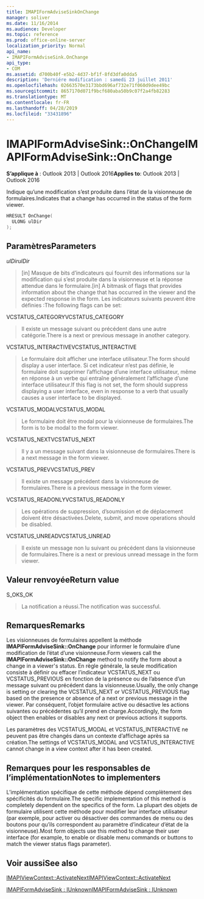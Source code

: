 ```yaml
---
title: IMAPIFormAdviseSinkOnChange
manager: soliver
ms.date: 11/16/2014
ms.audience: Developer
ms.topic: reference
ms.prod: office-online-server
localization_priority: Normal
api_name:
- IMAPIFormAdviseSink.OnChange
api_type:
- COM
ms.assetid: d700b40f-e5b2-4d37-bf1f-8fd3dfa0dda5
description: 'Derniére modification : samedi 23 juillet 2011'
ms.openlocfilehash: 02663570e3173bbd696af732e71f060d9dee49bc
ms.sourcegitcommit: 8657170d071f9bcf680aba50b9c07f2a4fb82283
ms.translationtype: MT
ms.contentlocale: fr-FR
ms.lasthandoff: 04/28/2019
ms.locfileid: "33431896"
---
```

# <a name="imapiformadvisesinkonchange"></a><span data-ttu-id="d6352-103">IMAPIFormAdviseSink::OnChange</span><span class="sxs-lookup"><span data-stu-id="d6352-103">IMAPIFormAdviseSink::OnChange</span></span>

  
  
<span data-ttu-id="d6352-104">**S’applique à** : Outlook 2013 | Outlook 2016</span><span class="sxs-lookup"><span data-stu-id="d6352-104">**Applies to**: Outlook 2013 | Outlook 2016</span></span> 
  
<span data-ttu-id="d6352-105">Indique qu’une modification s’est produite dans l’état de la visionneuse de formulaires.</span><span class="sxs-lookup"><span data-stu-id="d6352-105">Indicates that a change has occurred in the status of the form viewer.</span></span> 
  
```cpp
HRESULT OnChange(
  ULONG ulDir
);
```

## <a name="parameters"></a><span data-ttu-id="d6352-106">Paramètres</span><span class="sxs-lookup"><span data-stu-id="d6352-106">Parameters</span></span>

 <span data-ttu-id="d6352-107">_ulDir_</span><span class="sxs-lookup"><span data-stu-id="d6352-107">_ulDir_</span></span>
  
> <span data-ttu-id="d6352-108">[in] Masque de bits d’indicateurs qui fournit des informations sur la modification qui s’est produite dans la visionneuse et la réponse attendue dans le formulaire.</span><span class="sxs-lookup"><span data-stu-id="d6352-108">[in] A bitmask of flags that provides information about the change that has occurred in the viewer and the expected response in the form.</span></span> <span data-ttu-id="d6352-109">Les indicateurs suivants peuvent être définies :</span><span class="sxs-lookup"><span data-stu-id="d6352-109">The following flags can be set:</span></span>
    
<span data-ttu-id="d6352-110">VCSTATUS_CATEGORY</span><span class="sxs-lookup"><span data-stu-id="d6352-110">VCSTATUS_CATEGORY</span></span> 
  
> <span data-ttu-id="d6352-111">Il existe un message suivant ou précédent dans une autre catégorie.</span><span class="sxs-lookup"><span data-stu-id="d6352-111">There is a next or previous message in another category.</span></span> 
    
<span data-ttu-id="d6352-112">VCSTATUS_INTERACTIVE</span><span class="sxs-lookup"><span data-stu-id="d6352-112">VCSTATUS_INTERACTIVE</span></span> 
  
> <span data-ttu-id="d6352-113">Le formulaire doit afficher une interface utilisateur.</span><span class="sxs-lookup"><span data-stu-id="d6352-113">The form should display a user interface.</span></span> <span data-ttu-id="d6352-114">Si cet indicateur n’est pas définie, le formulaire doit supprimer l’affichage d’une interface utilisateur, même en réponse à un verbe qui entraîne généralement l’affichage d’une interface utilisateur.</span><span class="sxs-lookup"><span data-stu-id="d6352-114">If this flag is not set, the form should suppress displaying a user interface, even in response to a verb that usually causes a user interface to be displayed.</span></span> 
    
<span data-ttu-id="d6352-115">VCSTATUS_MODAL</span><span class="sxs-lookup"><span data-stu-id="d6352-115">VCSTATUS_MODAL</span></span> 
  
> <span data-ttu-id="d6352-116">Le formulaire doit être modal pour la visionneuse de formulaires.</span><span class="sxs-lookup"><span data-stu-id="d6352-116">The form is to be modal to the form viewer.</span></span> 
    
<span data-ttu-id="d6352-117">VCSTATUS_NEXT</span><span class="sxs-lookup"><span data-stu-id="d6352-117">VCSTATUS_NEXT</span></span> 
  
> <span data-ttu-id="d6352-118">Il y a un message suivant dans la visionneuse de formulaires.</span><span class="sxs-lookup"><span data-stu-id="d6352-118">There is a next message in the form viewer.</span></span> 
    
<span data-ttu-id="d6352-119">VCSTATUS_PREV</span><span class="sxs-lookup"><span data-stu-id="d6352-119">VCSTATUS_PREV</span></span> 
  
> <span data-ttu-id="d6352-120">Il existe un message précédent dans la visionneuse de formulaires.</span><span class="sxs-lookup"><span data-stu-id="d6352-120">There is a previous message in the form viewer.</span></span> 
    
<span data-ttu-id="d6352-121">VCSTATUS_READONLY</span><span class="sxs-lookup"><span data-stu-id="d6352-121">VCSTATUS_READONLY</span></span> 
  
> <span data-ttu-id="d6352-122">Les opérations de suppression, d’soumission et de déplacement doivent être désactivées.</span><span class="sxs-lookup"><span data-stu-id="d6352-122">Delete, submit, and move operations should be disabled.</span></span> 
    
<span data-ttu-id="d6352-123">VCSTATUS_UNREAD</span><span class="sxs-lookup"><span data-stu-id="d6352-123">VCSTATUS_UNREAD</span></span> 
  
> <span data-ttu-id="d6352-124">Il existe un message non lu suivant ou précédent dans la visionneuse de formulaires.</span><span class="sxs-lookup"><span data-stu-id="d6352-124">There is a next or previous unread message in the form viewer.</span></span>
    
## <a name="return-value"></a><span data-ttu-id="d6352-125">Valeur renvoyée</span><span class="sxs-lookup"><span data-stu-id="d6352-125">Return value</span></span>

<span data-ttu-id="d6352-126">S_OK</span><span class="sxs-lookup"><span data-stu-id="d6352-126">S_OK</span></span> 
  
> <span data-ttu-id="d6352-127">La notification a réussi.</span><span class="sxs-lookup"><span data-stu-id="d6352-127">The notification was successful.</span></span>
    
## <a name="remarks"></a><span data-ttu-id="d6352-128">Remarques</span><span class="sxs-lookup"><span data-stu-id="d6352-128">Remarks</span></span>

<span data-ttu-id="d6352-129">Les visionneuses de formulaires appellent la méthode **IMAPIFormAdviseSink::OnChange** pour informer le formulaire d’une modification de l’état d’une visionneuse.</span><span class="sxs-lookup"><span data-stu-id="d6352-129">Form viewers call the **IMAPIFormAdviseSink::OnChange** method to notify the form about a change in a viewer's status.</span></span> <span data-ttu-id="d6352-130">En règle générale, la seule modification consiste à définir ou effacer l’indicateur VCSTATUS_NEXT ou VCSTATUS_PREVIOUS en fonction de la présence ou de l’absence d’un message suivant ou précédent dans la visionneuse.</span><span class="sxs-lookup"><span data-stu-id="d6352-130">Usually, the only change is setting or clearing the VCSTATUS_NEXT or VCSTATUS_PREVIOUS flag based on the presence or absence of a next or previous message in the viewer.</span></span> <span data-ttu-id="d6352-131">Par conséquent, l’objet formulaire active ou désactive les actions suivantes ou précédentes qu’il prend en charge.</span><span class="sxs-lookup"><span data-stu-id="d6352-131">Accordingly, the form object then enables or disables any next or previous actions it supports.</span></span> 
  
<span data-ttu-id="d6352-132">Les paramètres des VCSTATUS_MODAL et VCSTATUS_INTERACTIVE ne peuvent pas être changés dans un contexte d’affichage après sa création.</span><span class="sxs-lookup"><span data-stu-id="d6352-132">The settings of VCSTATUS_MODAL and VCSTATUS_INTERACTIVE cannot change in a view context after it has been created.</span></span>
  
## <a name="notes-to-implementers"></a><span data-ttu-id="d6352-133">Remarques pour les responsables de l’implémentation</span><span class="sxs-lookup"><span data-stu-id="d6352-133">Notes to implementers</span></span>

<span data-ttu-id="d6352-134">L’implémentation spécifique de cette méthode dépend complètement des spécificités du formulaire.</span><span class="sxs-lookup"><span data-stu-id="d6352-134">The specific implementation of this method is completely dependent on the specifics of the form.</span></span> <span data-ttu-id="d6352-135">La plupart des objets de formulaire utilisent cette méthode pour modifier leur interface utilisateur (par exemple, pour activer ou désactiver des commandes de menu ou des boutons pour qu’ils correspondent au paramètre d’indicateur d’état de la visionneuse).</span><span class="sxs-lookup"><span data-stu-id="d6352-135">Most form objects use this method to change their user interface (for example, to enable or disable menu commands or buttons to match the viewer status flags parameter).</span></span>
  
## <a name="see-also"></a><span data-ttu-id="d6352-136">Voir aussi</span><span class="sxs-lookup"><span data-stu-id="d6352-136">See also</span></span>



[<span data-ttu-id="d6352-137">IMAPIViewContext::ActivateNext</span><span class="sxs-lookup"><span data-stu-id="d6352-137">IMAPIViewContext::ActivateNext</span></span>](imapiviewcontext-activatenext.md)
  
[<span data-ttu-id="d6352-138">IMAPIFormAdviseSink : IUnknown</span><span class="sxs-lookup"><span data-stu-id="d6352-138">IMAPIFormAdviseSink : IUnknown</span></span>](imapiformadvisesinkiunknown.md)

